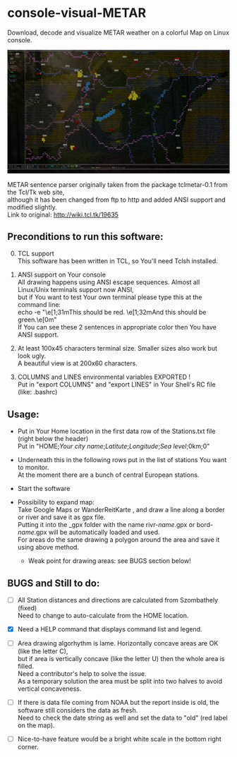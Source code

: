 # console-visual-METAR
Download, decode and visualize METAR weather on a colorful Map on Linux console.

![Screenshot](https://github.com/oliverbacsi/console-visual-METAR/blob/master/Screenshot.png)

METAR sentence parser originally taken from the package tclmetar-0.1 from the Tcl/Tk web site,<BR>
 although it has been changed from ftp to http and added ANSI support and modified slightly.<BR>
 Link to original: http://wiki.tcl.tk/19635


## Preconditions to run this software:

0. TCL support<BR>
   This software has been written in TCL, so You'll need Tclsh installed.

1. ANSI support on Your console<BR>
   All drawing happens using ANSI escape sequences. Almost all Linux/Unix terminals support now ANSI,<BR>
   but if You want to test Your own terminal please type this at the command line:<BR>
   echo -e "\e[1;31mThis should be red. \e[1;32mAnd this should be green.\e[0m"<BR>
   If You can see these 2 sentences in appropriate color then You have ANSI support.

2. At least 100x45 characters terminal size. Smaller sizes also work but look ugly.<BR>
   A beautiful view is at 200x60 characters.

3. COLUMNS and LINES environmental variables EXPORTED !<BR>
   Put in "export COLUMNS" and "export LINES" in Your Shell's RC file  (like: .bashrc)


## Usage:

* Put in Your Home location in the first data row of the Stations.txt file (right below the header)<BR>
  Put in "HOME;_Your city name_;_Latitute_;_Longitude_;_Sea level_;0km;0"

* Underneath this in the following rows put in the list of stations You want to monitor.<BR>
  At the moment there are a bunch of central European stations.

* Start the software

* Possibility to expand map:<BR>
  Take Google Maps or WanderReitKarte , and draw a line along a border or river and save it as gpx file.<BR>
  Putting it into the _gpx folder with the name rivr-_name_.gpx or bord-_name_.gpx will be automatically loaded and used.<BR>
  For areas do the same drawing a polygon around the area and save it using above method.<BR>
  * Weak point for drawing areas: see BUGS section below!<BR>


## BUGS and Still to do:

- [ ] All Station distances and directions are calculated from Szombathely (fixed)<BR>
  Need to change to auto-calculate from the HOME location.

- [X] Need a HELP command that displays command list and legend.

- [ ] Area drawing algorhythm is lame. Horizontally concave areas are OK (like the letter C),<BR>
  but if area is vertically concave (like the letter U) then the whole area is filled.<BR>
  Need a contributor's help to solve the issue.<BR>
  As a temporary solution the area must be split into two halves to avoid vertical concaveness.<BR>

- [ ] If there is data file coming from NOAA but the report inside is old, the software still considers the data as fresh.<BR>
  Need to check the date string as well and set the data to "old" (red label on the map).<BR>

- [ ] Nice-to-have feature would be a bright white scale in the bottom right corner.<BR>
